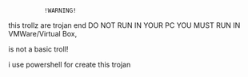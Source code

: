               !WARNING!
this trollz are trojan end DO NOT RUN IN YOUR PC
YOU MUST RUN IN VMWare/Virtual Box, 

is not a basic troll!

i use powershell for create this trojan
